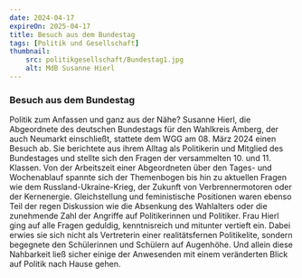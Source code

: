 ```yaml
---
date: 2024-04-17
expireOn: 2025-04-17
title: Besuch aus dem Bundestag
tags: [Politik und Gesellschaft]
thumbnail: 
    src: politikgesellschaft/Bundestag1.jpg
    alt: MdB Susanne Hierl
---
```


### Besuch aus dem Bundestag

Politik zum Anfassen und ganz aus der Nähe? Susanne Hierl, die Abgeordnete des deutschen Bundestags für den Wahlkreis Amberg, der auch Neumarkt einschließt, stattete dem WGG am 08. März 2024 einen Besuch ab. Sie berichtete aus ihrem Alltag als Politikerin und Mitglied des Bundestages und stellte sich den Fragen der versammelten 10. und 11. Klassen. Von der Arbeitszeit einer Abgeordneten über den Tages- und Wochenablauf spannte sich der Themenbogen bis hin zu aktuellen Fragen wie dem Russland-Ukraine-Krieg, der Zukunft von Verbrennermotoren oder der Kernenergie. Gleichstellung und feministische Positionen waren ebenso Teil der regen Diskussion wie die Absenkung des Wahlalters oder die zunehmende Zahl der Angriffe auf Politikerinnen und Politiker. Frau Hierl ging auf alle Fragen geduldig, kenntnisreich und mitunter vertieft ein. Dabei erwies sie sich nicht als Vertreterin einer realitätsfernen Politikelite, sondern begegnete den Schülerinnen und Schülern auf Augenhöhe. Und allein diese Nahbarkeit ließ sicher einige der Anwesenden mit einem veränderten Blick auf Politik nach Hause gehen.
